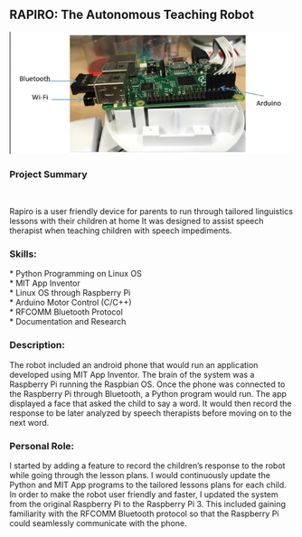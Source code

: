 <h2>RAPIRO: The Autonomous Teaching Robot</h2>
<img src="RAPIRO Connections.PNG" alt="foo bar" title="Rapiro Connections" /> <br/>

<h3> Project Summary </h3><br/>
<p>Rapiro is a user friendly device for parents to run through tailored
linguistics lessons with their children at home It was designed to assist
speech therapist when teaching children with speech impediments.<p>
  
<h3> Skills:</h3>
* Python Programming on Linux OS <br/>
* MIT App Inventor <br/>
* Linux OS through Raspberry Pi <br/>
* Arduino Motor Control (C/C++) <br/>
* RFCOMM Bluetooth Protocol <br/>
* Documentation and Research <br/>

<h3> Description:</h3>
<p>The robot included an android phone that would run an application developed using MIT App Inventor. 
The brain of the system was a Raspberry Pi running the Raspbian OS. Once the phone was connected to the Raspberry Pi through Bluetooth, a Python program would run. 
The app displayed a face that asked the child to say a word. It would then record the response to be later analyzed by speech therapists before moving on to the next word.<p>

<h3> Personal Role:</h3>
<p>I started by adding a feature to record the children’s response to the robot while going through the lesson plans. 
I would continuously update the Python and MIT App programs to the tailored lessons plans for each child. 
In order to make the robot user friendly and faster, I updated the system from the original Raspberry Pi to the Raspberry Pi 3. 
This included gaining familiarity with the RFCOMM Bluetooth protocol so that the Raspberry Pi could seamlessly communicate with the phone.<p>
